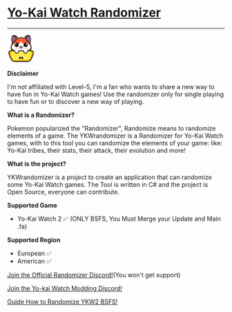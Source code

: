 # [Yo-Kai Watch Randomizer](https://github.com/heartyalexii/YKW2BSFSRandomizer/tag/1.1.0.0)
___________________________________________________________________________

<img src="https://github.com/Tiniifan/YKWrandomizer/blob/main/YKWrandomizer/Icon.png" width="64" height="64">

**Disclaimer**

I'm not affiliated with Level-5, I'm a fan who wants to share a new way to have fun in Yo-Kai Watch games!
Use the randomizer only for single playing to have fun or to discover a new way of playing.

**What is a Randomizer?**

Pokemon popularized the "Randomizer", Randomize means to randomize elements of a game.
The YKWrandomizer is a Randomizer for Yo-Kai Watch games, with to this tool you can randomize the elements of your game:
like: Yo-Kai tribes, their stats, their attack, their evolution and more!

**What is the project?**

YKWrandomizer is a project to create an application that can randomize some Yo-Kai Watch games.
The Tool is written in C# and the project is Open Source, everyone can contribute.

**Supported Game**
- Yo-Kai Watch 2 ✅ (ONLY BSFS, You Must Merge your Update and Main .fa)

**Supported Region**
- European ✅
- American ✅

[Join the Official Randomizer Discord!](https://discord.gg/3wKp5ZxA9N)(You won't get support)

[Join the Yo-kai Watch Modding Discord!](https://discord.gg/QeBUAHPKKE)

[Guide How to Randomize YKW2 BSFS!](https://github.com/heartyalexii/YKW2BSFSRandomizer/wiki)
